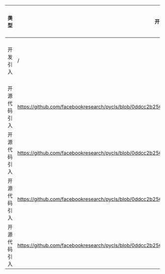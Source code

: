 | 类型     | 开源代码地址                                                                                                            | 文件名                                       | 公网IP地址/公网URL地址/域名/邮箱地址 | 用途说明   |
|--------|-------------------------------------------------------------------------------------------------------------------|-------------------------------------------|------------------------|--------|
| 开发引入 | /                                                                                                                 | url.ini                                   | https://bbs-img.huaweicloud.com/blogs/img/thumb/1591951315139_8989_1363.png | 下载测试图片 |
| 开源代码引入 | https://github.com/facebookresearch/pycls/blob/0ddcc2b25607c7144fd6c169d725033b81477223/pycls/core/io.py                                              | EfficientNet-B5_ID1621_for_PyTorch/pycls/core/io.py          | https://dl.fbaipublicfiles.com/pycls | 下载权重文件 |
| 开源代码引入 | https://github.com/facebookresearch/pycls/blob/0ddcc2b25607c7144fd6c169d725033b81477223/pycls/models/model_zoo.py | EfficientNet-B5_ID1621_for_PyTorch/pycls/models/model_zoo.py | https://dl.fbaipublicfiles.com/pycls | 下载权重文件 |
| 开源代码引入 | https://github.com/facebookresearch/pycls/blob/0ddcc2b25607c7144fd6c169d725033b81477223/pycls/models/model_zoo.py | EfficientNet-B5_ID1621_for_PyTorch/pycls/models/model_zoo.py | https://raw.githubusercontent.com/facebookresearch/pycls/master/configs | 下载配置文件 |
| 开源代码引入 | https://github.com/facebookresearch/pycls/blob/0ddcc2b25607c7144fd6c169d725033b81477223/setup.py | EfficientNet-B5_ID1621_for_PyTorch/setup.py | https://github.com/facebookresearch/pycls | 开源地址   |
